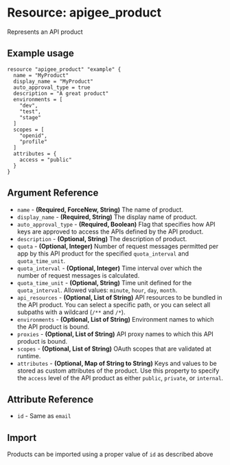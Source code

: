 # Resource: apigee_product
Represents an API product
## Example usage
```hcl
resource "apigee_product" "example" {
  name = "MyProduct"
  display_name = "MyProduct"
  auto_approval_type = true
  description = "A great product"
  environments = [
    "dev",
    "test",
    "stage"
  ]
  scopes = [
    "openid",
    "profile"
  ]
  attributes = {
    access = "public"
  }
}
```
## Argument Reference
* `name` - **(Required, ForceNew, String)** The name of product.
* `display_name` - **(Required, String)** The display name of product.
* `auto_approval_type` - **(Required, Boolean)** Flag that specifies how API keys are approved to access the APIs defined by the API product.
* `description` - **(Optional, String)** The description of product.
* `quota` - **(Optional, Integer)** Number of request messages permitted per app by this API product for the specified `quota_interval` and `quota_time_unit`.
* `quota_interval` - **(Optional, Integer)** Time interval over which the number of request messages is calculated.
* `quota_time_unit` - **(Optional, String)** Time unit defined for the `quota_interval`.  Allowed values: `minute`, `hour`, `day`, `month`. 
* `api_resources` - **(Optional, List of String)** API resources to be bundled in the API product. You can select a specific path, or you can select all subpaths with a wildcard (`/**` and `/*`). 
* `environments` - **(Optional, List of String)** Environment names to which the API product is bound.
* `proxies` - **(Optional, List of String)** API proxy names to which this API product is bound.
* `scopes` - **(Optional, List of String)** OAuth scopes that are validated at runtime.
* `attributes` - **(Optional, Map of String to String)** Keys and values to be stored as custom attributes of the product. Use this property to specify the `access` level of the API product as either `public`, `private`, or `internal`.
## Attribute Reference
* `id` - Same as `email`
## Import
Products can be imported using a proper value of `id` as described above
